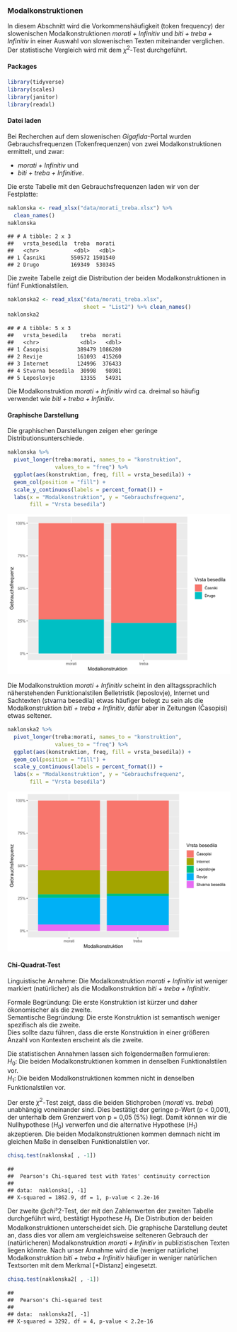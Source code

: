 ### Modalkonstruktionen 

In diesem Abschnitt wird die Vorkommenshäufigkeit (token frequency) der slowenischen Modalkonstruktionen *morati + Infinitiv* und *biti + treba + Infinitiv* in einer Auswahl von slowenischen Texten miteinander verglichen. Der statistische Vergleich wird mit dem $\chi^2$-Test durchgeführt. 

#### Packages


```r
library(tidyverse)
library(scales)
library(janitor)
library(readxl)
```

#### Datei laden

Bei Recherchen auf dem slowenischen *Gigafida*-Portal wurden Gebrauchsfrequenzen (Tokenfrequenzen) von zwei Modalkonstruktionen ermittelt, und zwar:   
- *morati + Infinitiv* und   
- *biti + treba + Infinitive*.   

Die erste Tabelle mit den Gebrauchsfrequenzen laden wir von der Festplatte: 


```r
naklonska <- read_xlsx("data/morati_treba.xlsx") %>% 
  clean_names()
naklonska
```

```
## # A tibble: 2 x 3
##   vrsta_besedila  treba  morati
##   <chr>           <dbl>   <dbl>
## 1 Časniki        550572 1501540
## 2 Drugo          169349  530345
```

Die zweite Tabelle zeigt die Distribution der beiden Modalkonstruktionen in fünf Funktionalstilen.


```r
naklonska2 <- read_xlsx("data/morati_treba.xlsx", 
                        sheet = "List2") %>% clean_names()
naklonska2
```

```
## # A tibble: 5 x 3
##   vrsta_besedila    treba  morati
##   <chr>             <dbl>   <dbl>
## 1 Časopisi         389479 1086280
## 2 Revije           161093  415260
## 3 Internet         124996  376433
## 4 Stvarna besedila  30998   98981
## 5 Leposlovje        13355   54931
```

Die Modalkonstruktion *morati + Infinitiv* wird ca. dreimal so häufig verwendet wie *biti + treba + Infinitiv*.

#### Graphische Darstellung

Die graphischen Darstellungen zeigen eher geringe Distributionsunterschiede.


```r
naklonska %>%
  pivot_longer(treba:morati, names_to = "konstruktion", 
               values_to = "freq") %>% 
  ggplot(aes(konstruktion, freq, fill = vrsta_besedila)) +
  geom_col(position = "fill") +
  scale_y_continuous(labels = percent_format()) +
  labs(x = "Modalkonstruktion", y = "Gebrauchsfrequenz", 
       fill = "Vrsta besedila")
```

<img src="06-Modalkonstruktionen_chisq3_files/figure-html/unnamed-chunk-4-1.svg" width="672" />

Die Modalkonstruktion *morati + Infinitiv* scheint in den alltagssprachlich näherstehenden Funktionalstilen Belletristik (leposlovje), Internet und Sachtexten (stvarna besedila) etwas häufiger belegt zu sein als die Modalkonstruktion *biti + treba + Infinitiv*, dafür aber in Zeitungen (Časopisi) etwas seltener.


```r
naklonska2 %>%
  pivot_longer(treba:morati, names_to = "konstruktion", 
               values_to = "freq") %>% 
  ggplot(aes(konstruktion, freq, fill = vrsta_besedila)) +
  geom_col(position = "fill") +
  scale_y_continuous(labels = percent_format()) +
  labs(x = "Modalkonstruktion", y = "Gebrauchsfrequenz", 
       fill = "Vrsta besedila")
```

<img src="06-Modalkonstruktionen_chisq3_files/figure-html/unnamed-chunk-5-1.svg" width="672" />

#### Chi-Quadrat-Test

Linguistische Annahme: Die Modalkonstruktion *morati + Infinitiv* ist weniger markiert (natürlicher) als die Modalkonstruktion *biti + treba + Infinitiv*.    

Formale Begründung: Die erste Konstruktion ist kürzer und daher ökonomischer als die zweite.   
Semantische Begründung: Die erste Konstruktion ist semantisch weniger spezifisch als die zweite.   
Dies sollte dazu führen, dass die erste Konstruktion in einer größeren Anzahl von Kontexten erscheint als die zweite.   

Die statistischen Annahmen lassen sich folgendermaßen formulieren:    
$H_0$: Die beiden Modalkonstruktionen kommen in denselben Funktionalstilen vor.    
$H_1$: Die beiden Modalkonstruktionen kommen nicht in denselben Funktionalstilen vor.

Der erste $\chi^2$-Test zeigt, dass die beiden Stichproben (*morati* vs. *treba*) unabhängig voneinander sind. Dies bestätigt der geringe p-Wert (p \< 0,001), der unterhalb dem Grenzwert von p = 0,05 (5%) liegt. Damit können wir die Nullhypothese ($H_0$) verwerfen und die alternative Hypothese ($H_1$) akzeptieren. Die beiden Modalkonstruktionen kommen demnach nicht im gleichen Maße in denselben Funktionalstilen vor.


```r
chisq.test(naklonska[ , -1])
```

```
## 
## 	Pearson's Chi-squared test with Yates' continuity correction
## 
## data:  naklonska[, -1]
## X-squared = 1862.9, df = 1, p-value < 2.2e-16
```

Der zweite $@chi³2$-Test, der mit den Zahlenwerten der zweiten Tabelle durchgeführt wird, bestätigt Hypothese $H_1$. Die Distribution der beiden Modalkonstruktionen unterscheidet sich. Die graphische Darstellung deutet an, dass dies vor allem am vergleichsweise selteneren Gebrauch der (natürlicheren) Modalkonstruktion *morati + Infinitiv* in publizistischen Texten liegen könnte. Nach unser Annahme wird die (weniger natürliche) Modalkonstruktion *biti + treba + Infinitiv* häufiger in weniger natürlichen Textsorten mit dem Merkmal [+Distanz] eingesetzt.


```r
chisq.test(naklonska2[ , -1])
```

```
## 
## 	Pearson's Chi-squared test
## 
## data:  naklonska2[, -1]
## X-squared = 3292, df = 4, p-value < 2.2e-16
```
